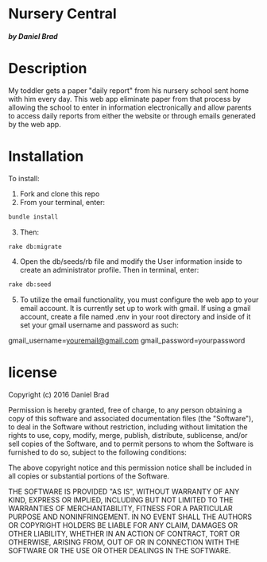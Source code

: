# Nursery Central
##### by Daniel Brad


# Description

My toddler gets a paper "daily report" from his nursery school sent home with him every day. This web app  eliminate paper from that process by allowing the school to enter in information electronically and allow parents to access daily reports from either the website or through emails generated by the web app.


# Installation

To install:

1. Fork and clone this repo
2. From your terminal, enter:
```bash
bundle install
```
3. Then:
```bash
rake db:migrate
```
4. Open the db/seeds/rb file and modify the User information inside to create an administrator profile. Then in terminal, enter:

```bash
rake db:seed
```
5. To utilize the email functionality, you must configure the web app to your email account. It is currently set up to work with gmail. If using a gmail account, create a file named .env in your root directory and inside of it set your gmail username and password as such:

gmail_username=youremail@gmail.com
gmail_password=yourpassword


# license

Copyright (c) 2016 Daniel Brad

Permission is hereby granted, free of charge, to any person obtaining a copy of this software and associated documentation files (the "Software"), to deal in the Software without restriction, including without limitation the rights to use, copy, modify, merge, publish, distribute, sublicense, and/or sell copies of the Software, and to permit persons to whom the Software is furnished to do so, subject to the following conditions:

The above copyright notice and this permission notice shall be included in all copies or substantial portions of the Software.

THE SOFTWARE IS PROVIDED "AS IS", WITHOUT WARRANTY OF ANY KIND, EXPRESS OR IMPLIED, INCLUDING BUT NOT LIMITED TO THE WARRANTIES OF MERCHANTABILITY, FITNESS FOR A PARTICULAR PURPOSE AND NONINFRINGEMENT. IN NO EVENT SHALL THE AUTHORS OR COPYRIGHT HOLDERS BE LIABLE FOR ANY CLAIM, DAMAGES OR OTHER LIABILITY, WHETHER IN AN ACTION OF CONTRACT, TORT OR OTHERWISE, ARISING FROM, OUT OF OR IN CONNECTION WITH THE SOFTWARE OR THE USE OR OTHER DEALINGS IN THE SOFTWARE.
